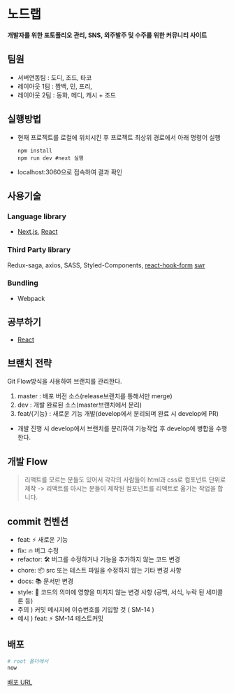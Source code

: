 # 노드랩

**개발자를 위한 포토폴리오 관리, SNS, 외주발주 및 수주를 위한 커뮤니티 사이트**

## 팀원

- 서버연동팀 : 도디, 조드, 타코
- 레이아웃 1팀 : 짬백, 민, 프리,
- 레이아웃 2팀 : 동화, 메디, 캐시 + 조드

## 실행방법

- 현재 프로젝트를 로컬에 위치시킨 후 프로젝트 최상위 경로에서 아래 명령어 실행

  ```Shell
  npm install
  npm run dev #next 실행
  ```

- localhost:3060으로 접속하여 결과 확인

## 사용기술

### Language library

- [Next.js](https://nextjs.org/), [React](https://ko.reactjs.org/docs/getting-started.html)

### Third Party library

Redux-saga, axios, SASS, Styled-Components,
[react-hook-form](https://react-hook-form.com/get-started)
[swr](https://swr.vercel.app/)

### Bundling

- Webpack

## 공부하기

- [React](https://www.youtube.com/watch?v=V3QsSrldHqI&list=PLcqDmjxt30RtqbStQqk-eYMK8N-1SYIFn)

## 브랜치 전략

Git Flow방식을 사용하여 브랜치를 관리한다.

1. master : 배포 버전 소스(release브랜치를 통해서만 merge)
2. dev : 개발 완료된 소스(master브랜치에서 분리)
3. feat/{기능} : 새로운 기능 개발(develop에서 분리되며 완료 시 develop에 PR)

- 개발 진행 시 develop에서 브랜치를 분리하여 기능작업 후 develop에 병합을 수행한다.

## 개발 Flow

> 리액트를 모르는 분들도 있어서 각각의 사람들이 html과 css로 컴포넌트 단위로 제작
> -> 리액트를 아시는 분들이 제작된 컴포넌트를 리액트로 옮기는 작업을 합니다.

## commit 컨벤션

- feat: ⚡ 새로운 기능
- fix: 🔥 버그 수정
- refactor: 🛠 버그를 수정하거나 기능을 추가하지 않는 코드 변경
- chore: 📦 src 또는 테스트 파일을 수정하지 않는 기타 변경 사항
- docs: 📚 문서만 변경
- style: 💅 코드의 의미에 영향을 미치지 않는 변경 사항 (공백, 서식, 누락 된 세미콜론 등)
- 주의 ) 커밋 메시지에 이슈번호를 기입할 것 ( SM-14 )
- 예시 ) feat: ⚡ SM-14 테스트커밋

## 배포

```sh
# root 폴더에서
now
```

[배포 URL](https://nodelab.jodmsoluth.vercel.app/)
